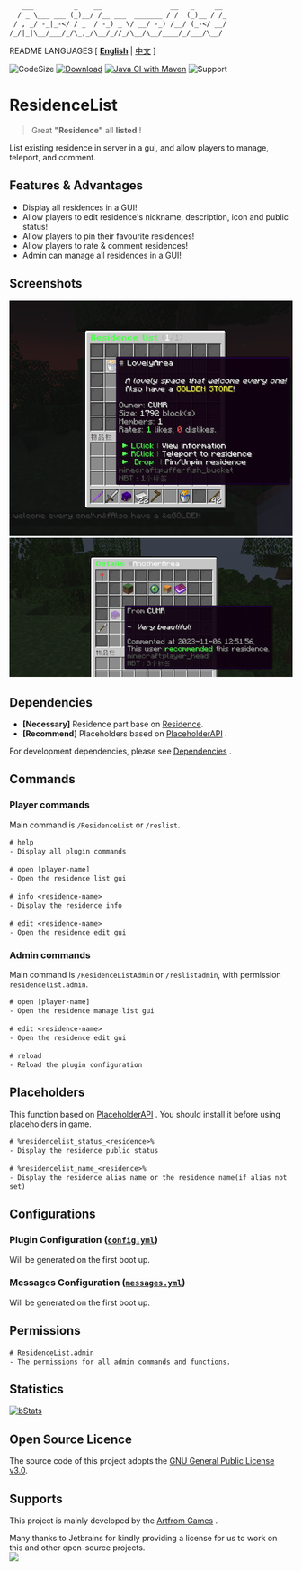 ```text
   ___          _    __                 __   _     __ 
  / _ \___ ___ (_)__/ /__ ___  _______ / /  (_)__ / /_
 / , _/ -_|_-</ / _  / -_) _ \/ __/ -_) /__/ (_-</ __/
/_/|_|\__/___/_/\_,_/\__/_//_/\__/\__/____/_/___/\__/ 
```

README LANGUAGES [ [**English**](README.md) | [中文](README_CN.md)  ]

![CodeSize](https://img.shields.io/github/languages/code-size/ArtformGames/ResidenceList)
[![Download](https://img.shields.io/github/downloads/ArtformGames/ResidenceList/total)](https://github.com/ArtformGames/ResidenceList/releases)
[![Java CI with Maven](https://github.com/ArtformGames/ResidenceList/actions/workflows/maven.yml/badge.svg?branch=master)](https://github.com/ArtformGames/ResidenceList/actions/workflows/maven.yml)
![Support](https://img.shields.io/badge/Minecraft-Java%201.16--Latest-green)

# **ResidenceList**

> Great **"Residence"** all **listed** !

List existing residence in server in a gui, and allow players to manage, teleport, and comment.

## Features & Advantages

- Display all residences in a GUI!
- Allow players to edit residence's nickname, description, icon and public status!
- Allow players to pin their favourite residences!
- Allow players to rate & comment residences!
- Admin can manage all residences in a GUI!

## Screenshots

![LIST](.doc/images/LIST.png)
![RATE](.doc/images/RATE.png)

## Dependencies

- **[Necessary]** Residence part base on [Residence](https://www.zrips.net/residence/).
- **[Recommend]** Placeholders based on [PlaceholderAPI](https://www.spigotmc.org/resources/6245/) .

For development dependencies, please
see  [Dependencies](https://github.com/ArtformGames/ResidenceList/network/dependencies) .

## Commands

### Player commands

Main command is `/ResidenceList` or `/reslist`.

```text
# help
- Display all plugin commands

# open [player-name]
- Open the residence list gui

# info <residence-name>
- Display the residence info

# edit <residence-name>
- Open the residence edit gui
```

### Admin commands

Main command is `/ResidenceListAdmin` or `/reslistadmin`, with permission `residencelist.admin`.

```text
# open [player-name]
- Open the residence manage list gui

# edit <residence-name>
- Open the residence edit gui

# reload
- Reload the plugin configuration
```

## Placeholders

This function based on [PlaceholderAPI](https://www.spigotmc.org/resources/6245/) .
You should install it before using placeholders in game.

```text
# %residencelist_status_<residence>%
- Display the residence public status

# %residencelist_name_<residence>%
- Display the residence alias name or the residence name(if alias not set)
```

## Configurations

### Plugin Configuration ([`config.yml`]())

Will be generated on the first boot up.

### Messages Configuration ([`messages.yml`]())

Will be generated on the first boot up.

## Permissions

```text
# ResidenceList.admin
- The permissions for all admin commands and functions.
```

## Statistics

[![bStats](https://bstats.org/signatures/bukkit/ResidenceList.svg)](https://bstats.org/plugin/bukkit/ResidenceList/19709)

## Open Source Licence

The source code of this project adopts the [GNU General Public License v3.0](https://opensource.org/licenses/GPL-3.0).

## Supports

This project is mainly developed by the [Artfrom Games](https://github.com/ArtformGames/) .

Many thanks to Jetbrains for kindly providing a license for us to work on this and other open-source projects.  
[![](https://resources.jetbrains.com/storage/products/company/brand/logos/jb_beam.svg)](https://www.jetbrains.com/?from=https://github.com/ArtformGames/ResidenceList)
